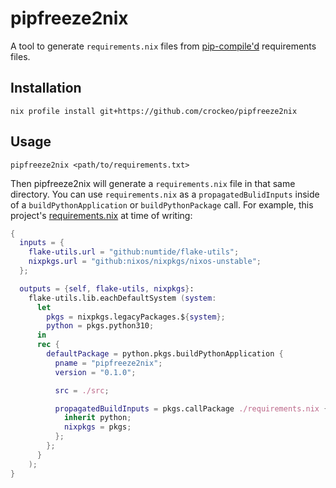 # pipfreeze2nix

A tool to generate `requirements.nix` files from
[pip-compile'd](https://github.com/jazzband/pip-tools)
requirements files.

## Installation

```shell
nix profile install git+https://github.com/crockeo/pipfreeze2nix
```

## Usage

```shell
pipfreeze2nix <path/to/requirements.txt>
```

Then pipfreeze2nix will generate a `requirements.nix` file in that same directory.
You can use `requirements.nix` as a `propagatedBulidInputs` inside of
a `buildPythonApplication` or `buildPythonPackage` call.
For example, this project's [requirements.nix](./requirements.nix)
at time of writing:

```nix
{
  inputs = {
    flake-utils.url = "github:numtide/flake-utils";
    nixpkgs.url = "github:nixos/nixpkgs/nixos-unstable";
  };

  outputs = {self, flake-utils, nixpkgs}:
    flake-utils.lib.eachDefaultSystem (system:
      let
        pkgs = nixpkgs.legacyPackages.${system};
        python = pkgs.python310;
      in
      rec {
        defaultPackage = python.pkgs.buildPythonApplication {
          pname = "pipfreeze2nix";
          version = "0.1.0";

          src = ./src;

          propagatedBuildInputs = pkgs.callPackage ./requirements.nix {
            inherit python;
            nixpkgs = pkgs;
          };
        };
      }
    );
}
```
